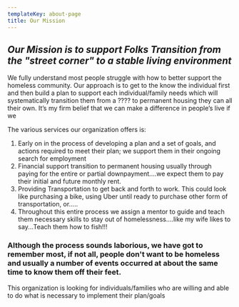 ```yaml
---
templateKey: about-page
title: Our Mission
---
```

## _Our Mission is to support Folks Transition from the "street corner" to a stable living environment_

We fully understand most people struggle with how to better support the homeless community.   Our approach is to get to the know the individual first and then build a plan to support each individual/family needs which will systematically transition them from a ???? to permanent housing they can all their own.  It’s my firm belief that we can make a difference in people’s live if we 

The various services our organization offers is:

1. Early on in the process of developing a plan and a set of goals, and actions required to meet their plan; we support them in their ongoing search for employment 
2. Financial support transition to permanent housing usually through paying for the entire or partial downpayment....we expect them to pay their initial and future monthly rent. 
3. Providing Transportation to get back and forth to work.  This could look like purchasing a bike, using Uber until ready to purchase other form of transportation, or.....
4. Throughout this entire process we assign a mentor to guide and teach them necessary skills to stay out of homelessness....like my wife likes to say...Teach them how to fish!!!  

### Although the process sounds laborious, we have got to remember most, if not all, people don't want to be homeless and usually a number of events occurred at about the same time to know them off their feet.

This organization is looking for individuals/families who are willing and able to do what is necessary to implement their plan/goals

